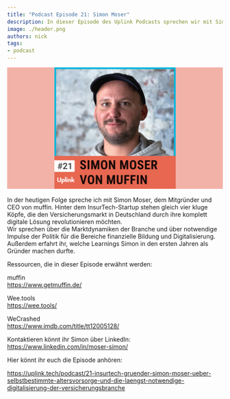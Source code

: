 ```yaml
---
title: "Podcast Episode 21: Simon Moser"
description: In dieser Episode des Uplink Podcasts sprechen wir mit Simon Moser, dem Mitgründer und CEO von muffin.
image: ./header.png
authors: nick
tags:
- podcast
---
```


![](header.png)

In der heutigen Folge spreche ich mit Simon Moser, dem Mitgründer und CEO von muffin. Hinter dem InsurTech-Startup stehen gleich vier kluge Köpfe, die den Versicherungsmarkt in Deutschland durch ihre komplett digitale Lösung revolutionieren möchten.<br />
Wir sprechen über die Marktdynamiken der Branche und über notwendige Impulse der Politik für die Bereiche finanzielle Bildung und Digitalisierung. Außerdem erfahrt ihr, welche Learnings Simon in den ersten Jahren als Gründer machen durfte.

Ressourcen, die in dieser Episode erwähnt werden:

muffin<br />
https://www.getmuffin.de/

Wee.tools<br />
https://wee.tools/

WeCrashed<br />
https://www.imdb.com/title/tt12005128/

Kontaktieren könnt ihr Simon über LinkedIn:<br />
https://www.linkedin.com/in/moser-simon/

<!--truncate-->

Hier könnt ihr euch die Episode anhören:

<emb>https://uplink.tech/podcast/21-insurtech-gruender-simon-moser-ueber-selbstbestimmte-altersvorsorge-und-die-laengst-notwendige-digitalisierung-der-versicherungsbranche</emb>
